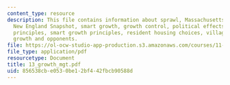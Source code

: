 ```yaml
---
content_type: resource
description: This file contains information about sprawl, Massachusetts growing pains,
  New England Snapshot, smart growth, growth control, political effects, growth management
  principles, smart growth principles, resident housing choices, village, TOD, retail
  growth and opponents.
file: https://ol-ocw-studio-app-production.s3.amazonaws.com/courses/11-001j-introduction-to-urban-design-and-development-spring-2006/856538cbe0530be12bf442fbcb90588d_13_growth_mgt.pdf
file_type: application/pdf
resourcetype: Document
title: 13_growth_mgt.pdf
uid: 856538cb-e053-0be1-2bf4-42fbcb90588d
---
```

